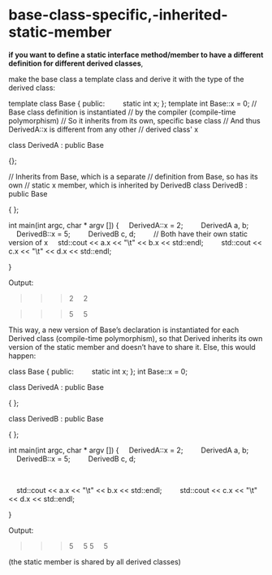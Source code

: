 # base-class-specific,-inherited-static-member

**if you want to define a static interface method/member  to
have a different definition for different derived classes**,

make the base class a template class and derive it with the type of the derived class:

template<typename T>
class Base
 {
public:
    
     static int x;
 };
template<typename T>
int Base<T>::x = 0;
// Base<DerivedA> class definition is instantiated
// by the compiler (compile-time polymorphism)
// So it inherits from its own, specific base class
// And thus DerivedA::x is different from any other
// derived class' x

class DerivedA : public Base<DerivedA>

{};

// Inherits from Base<DerivedB>, which is a separate
// definition from Base<DerivedA>, so has its own
// static x member, which is inherited by DerivedB
class DerivedB : public Base<DerivedB>

{ };

int main(int argc, char * argv [])
 {
     DerivedA::x = 2;
    
     DerivedA a, b;
    
     DerivedB::x = 5;
    
     DerivedB c, d;
    
     // Both have their own static version of x
     std::cout << a.x << "\t" << b.x << std::endl;
    
     std::cout << c.x << "\t" << d.x << std::endl;

}

Output:

>>> 2     2

>>> 5     5

This way, a new version of Base’s declaration is instantiated for each
Derived class (compile-time polymorphism), so that Derived inherits its
own version of the static member and doesn’t have to share it. Else,
this would happen:

class Base
 {
public:
    
     static int x;
 };
int Base::x = 0;

class DerivedA : public Base

{ };

class DerivedB : public Base

{ };

int main(int argc, char * argv [])
 {
     DerivedA::x = 2;
    
     DerivedA a, b;
    
     DerivedB::x = 5;
    
     DerivedB c, d;

   

    std::cout << a.x << "\t" << b.x << std::endl;
    
     std::cout << c.x << "\t" << d.x << std::endl;

}

Output:

>>> 5     5
>>> 5     5

(the static member is shared by all derived classes)
